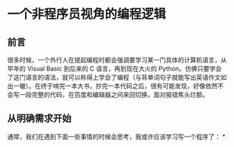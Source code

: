 # 一个非程序员视角的编程逻辑
## 前言
很多时候，一个外行人在提起编程时都会强调要学习某一门具体的计算机语言，从早年的 Visual Basic 到后来的 C 语言，再到现在大火的 Python。仿佛只要学会了这门语言的语法，就可以称得上学会了编程（与背单词句子就能写出英语作文如出一辙）。在终于啃完一本大书，抄完一本代码之后，很有可能发现，好像依然不会写一段完整的代码，在百度和编辑器之间来回切换，面对报错焦头烂额。
## 从明确需求开始
通常，我们在遇到下面一些事情的时候会思考，我或许应该学习写一个程序了：
* 
